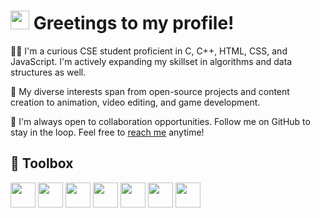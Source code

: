 # <img src="https://raw.githubusercontent.com/MartinHeinz/MartinHeinz/master/wave.gif" width="30px"> Greetings to my profile!

👨‍💻 I'm a curious CSE student proficient in C, C++, HTML, CSS, and JavaScript. I'm actively expanding my skillset in algorithms and data structures as well. 

🍱 My diverse interests span from open-source projects and content creation to animation, video editing, and game development.

🤝 I'm always open to collaboration opportunities. Follow me on GitHub to stay in the loop. Feel free to <a href="https://solo.to/forhad61">reach me</a> anytime!

## 🧰 Toolbox 
<img src="https://cdn.jsdelivr.net/gh/devicons/devicon/icons/c/c-original.svg" width="40px"> <img src="https://cdn.jsdelivr.net/gh/devicons/devicon/icons/cplusplus/cplusplus-original.svg" width="40px"> <img src="https://cdn.jsdelivr.net/gh/devicons/devicon/icons/html5/html5-original.svg" width="40px"> <img src="https://cdn.jsdelivr.net/gh/devicons/devicon/icons/css3/css3-original.svg" width="40px"> <img src="https://cdn.jsdelivr.net/gh/devicons/devicon/icons/javascript/javascript-original.svg" width="40px"> <img src="https://cdn.jsdelivr.net/gh/devicons/devicon/icons/wordpress/wordpress-plain.svg" width="40px"> <img src="https://cdn.jsdelivr.net/gh/devicons/devicon/icons/git/git-original.svg" width="40px"> 
